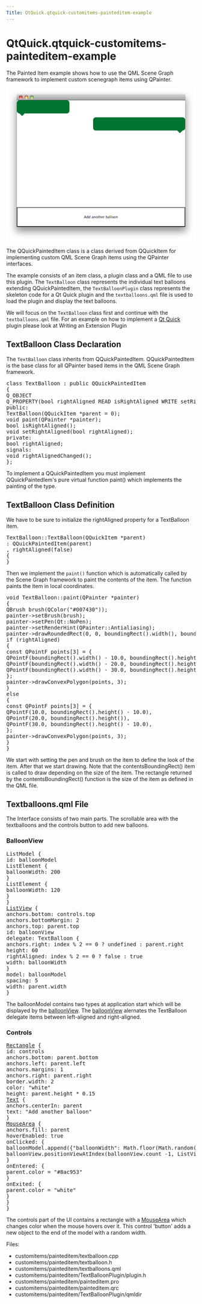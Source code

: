 ```yaml
---
Title: QtQuick.qtquick-customitems-painteditem-example
---
```


# QtQuick.qtquick-customitems-painteditem-example

<span class="subtitle"></span>
<!-- $$$customitems/painteditem-description -->
<p>The Painted Item example shows how to use the QML Scene Graph framework to implement custom scenegraph items using QPainter.</p>
<p class="centerAlign"><img src="../../../media/declarative-textballoons_example.png" alt="" /></p><p>The QQuickPaintedItem class is a class derived from QQuickItem for implementing custom QML Scene Graph items using the QPainter interfaces.</p>
<p>The example consists of an item class, a plugin class and a QML file to use this plugin. The <code>TextBalloon</code> class represents the individual text balloons extending QQuickPaintedItem, the <code>TextBalloonPlugin</code> class represents the skeleton code for a Qt Quick plugin and the <code>textballoons.qml</code> file is used to load the plugin and display the text balloons.</p>
<p>We will focus on the <code>TextBalloon</code> class first and continue with the <code>textballoons.qml</code> file. For an example on how to implement a <a href="QtQuick.qtquick-index.md">Qt Quick</a> plugin please look at Writing an Extension Plugin</p>
<h2 id="textballoon-class-declaration">TextBalloon Class Declaration</h2>
<p>The <code>TextBalloon</code> class inherits from QQuickPaintedItem. QQuickPaintedItem is the base class for all QPainter based items in the QML Scene Graph framework.</p>
<pre class="cpp"><span class="keyword">class</span> TextBalloon : <span class="keyword">public</span> <span class="type">QQuickPaintedItem</span>
{
Q_OBJECT
Q_PROPERTY(bool rightAligned READ isRightAligned WRITE setRightAligned NOTIFY rightAlignedChanged)
<span class="keyword">public</span>:
TextBalloon(<span class="type">QQuickItem</span> <span class="operator">*</span>parent <span class="operator">=</span> <span class="number">0</span>);
<span class="type">void</span> paint(<span class="type">QPainter</span> <span class="operator">*</span>painter);
bool isRightAligned();
<span class="type">void</span> setRightAligned(bool rightAligned);
<span class="keyword">private</span>:
bool rightAligned;
<span class="keyword">signals</span>:
<span class="type">void</span> rightAlignedChanged();
};</pre>
<p>To implement a QQuickPaintedItem you must implement QQuickPaintedIem's pure virtual function paint() which implements the painting of the type.</p>
<h2 id="textballoon-class-definition">TextBalloon Class Definition</h2>
<p>We have to be sure to initialize the rightAligned property for a TextBalloon item.</p>
<pre class="cpp">TextBalloon<span class="operator">::</span>TextBalloon(<span class="type">QQuickItem</span> <span class="operator">*</span>parent)
: <span class="type">QQuickPaintedItem</span>(parent)
<span class="operator">,</span> rightAligned(<span class="keyword">false</span>)
{
}</pre>
<p>Then we implement the <code>paint()</code> function which is automatically called by the Scene Graph framework to paint the contents of the item. The function paints the item in local coordinates.</p>
<pre class="cpp"><span class="type">void</span> TextBalloon<span class="operator">::</span>paint(<span class="type">QPainter</span> <span class="operator">*</span>painter)
{
<span class="type">QBrush</span> brush(<span class="type">QColor</span>(<span class="string">&quot;#007430&quot;</span>));
painter<span class="operator">-</span><span class="operator">&gt;</span>setBrush(brush);
painter<span class="operator">-</span><span class="operator">&gt;</span>setPen(<span class="type">Qt</span><span class="operator">::</span>NoPen);
painter<span class="operator">-</span><span class="operator">&gt;</span>setRenderHint(<span class="type">QPainter</span><span class="operator">::</span>Antialiasing);
painter<span class="operator">-</span><span class="operator">&gt;</span>drawRoundedRect(<span class="number">0</span><span class="operator">,</span> <span class="number">0</span><span class="operator">,</span> boundingRect()<span class="operator">.</span>width()<span class="operator">,</span> boundingRect()<span class="operator">.</span>height() <span class="operator">-</span> <span class="number">10</span><span class="operator">,</span> <span class="number">10</span><span class="operator">,</span> <span class="number">10</span>);
<span class="keyword">if</span> (rightAligned)
{
<span class="keyword">const</span> <span class="type">QPointF</span> points<span class="operator">[</span><span class="number">3</span><span class="operator">]</span> <span class="operator">=</span> {
<span class="type">QPointF</span>(boundingRect()<span class="operator">.</span>width() <span class="operator">-</span> <span class="number">10.0</span><span class="operator">,</span> boundingRect()<span class="operator">.</span>height() <span class="operator">-</span> <span class="number">10.0</span>)<span class="operator">,</span>
<span class="type">QPointF</span>(boundingRect()<span class="operator">.</span>width() <span class="operator">-</span> <span class="number">20.0</span><span class="operator">,</span> boundingRect()<span class="operator">.</span>height())<span class="operator">,</span>
<span class="type">QPointF</span>(boundingRect()<span class="operator">.</span>width() <span class="operator">-</span> <span class="number">30.0</span><span class="operator">,</span> boundingRect()<span class="operator">.</span>height() <span class="operator">-</span> <span class="number">10.0</span>)<span class="operator">,</span>
};
painter<span class="operator">-</span><span class="operator">&gt;</span>drawConvexPolygon(points<span class="operator">,</span> <span class="number">3</span>);
}
<span class="keyword">else</span>
{
<span class="keyword">const</span> <span class="type">QPointF</span> points<span class="operator">[</span><span class="number">3</span><span class="operator">]</span> <span class="operator">=</span> {
<span class="type">QPointF</span>(<span class="number">10.0</span><span class="operator">,</span> boundingRect()<span class="operator">.</span>height() <span class="operator">-</span> <span class="number">10.0</span>)<span class="operator">,</span>
<span class="type">QPointF</span>(<span class="number">20.0</span><span class="operator">,</span> boundingRect()<span class="operator">.</span>height())<span class="operator">,</span>
<span class="type">QPointF</span>(<span class="number">30.0</span><span class="operator">,</span> boundingRect()<span class="operator">.</span>height() <span class="operator">-</span> <span class="number">10.0</span>)<span class="operator">,</span>
};
painter<span class="operator">-</span><span class="operator">&gt;</span>drawConvexPolygon(points<span class="operator">,</span> <span class="number">3</span>);
}
}</pre>
<p>We start with setting the pen and brush on the item to define the look of the item. After that we start drawing. Note that the contentsBoundingRect() item is called to draw depending on the size of the item. The rectangle returned by the contentsBoundingRect() function is the size of the item as defined in the QML file.</p>
<h2 id="textballoons-qml-file">Textballoons.qml File</h2>
<p>The Interface consists of two main parts. The scrollable area with the textballoons and the controls button to add new balloons.</p>
<h3 >BalloonView</h3>
<pre class="qml"><span class="type">ListModel</span> {
<span class="name">id</span>: <span class="name">balloonModel</span>
<span class="type">ListElement</span> {
<span class="name">balloonWidth</span>: <span class="number">200</span>
}
<span class="type">ListElement</span> {
<span class="name">balloonWidth</span>: <span class="number">120</span>
}
}
<span class="type"><a href="QtQuick.ListView.md">ListView</a></span> {
<span class="name">anchors</span>.bottom: <span class="name">controls</span>.<span class="name">top</span>
<span class="name">anchors</span>.bottomMargin: <span class="number">2</span>
<span class="name">anchors</span>.top: <span class="name">parent</span>.<span class="name">top</span>
<span class="name">id</span>: <span class="name">balloonView</span>
<span class="name">delegate</span>: <span class="name">TextBalloon</span> {
<span class="name">anchors</span>.right: <span class="name">index</span> <span class="operator">%</span> <span class="number">2</span> <span class="operator">==</span> <span class="number">0</span> ? <span class="name">undefined</span> : <span class="name">parent</span>.<span class="name">right</span>
<span class="name">height</span>: <span class="number">60</span>
<span class="name">rightAligned</span>: <span class="name">index</span> <span class="operator">%</span> <span class="number">2</span> <span class="operator">==</span> <span class="number">0</span> ? <span class="number">false</span> : <span class="number">true</span>
<span class="name">width</span>: <span class="name">balloonWidth</span>
}
<span class="name">model</span>: <span class="name">balloonModel</span>
<span class="name">spacing</span>: <span class="number">5</span>
<span class="name">width</span>: <span class="name">parent</span>.<span class="name">width</span>
}</pre>
<p>The balloonModel contains two types at application start which will be displayed by the <a href="QtQuick.customitems-painteditem.md#balloonview">balloonView</a>. The <a href="QtQuick.customitems-painteditem.md#balloonview">balloonView</a> alernates the TextBalloon delegate items between left-aligned and right-aligned.</p>
<h3 >Controls</h3>
<pre class="qml"><span class="type"><a href="QtQuick.Rectangle.md">Rectangle</a></span> {
<span class="name">id</span>: <span class="name">controls</span>
<span class="name">anchors</span>.bottom: <span class="name">parent</span>.<span class="name">bottom</span>
<span class="name">anchors</span>.left: <span class="name">parent</span>.<span class="name">left</span>
<span class="name">anchors</span>.margins: <span class="number">1</span>
<span class="name">anchors</span>.right: <span class="name">parent</span>.<span class="name">right</span>
<span class="name">border</span>.width: <span class="number">2</span>
<span class="name">color</span>: <span class="string">&quot;white&quot;</span>
<span class="name">height</span>: <span class="name">parent</span>.<span class="name">height</span> <span class="operator">*</span> <span class="number">0.15</span>
<span class="type"><a href="QtQuick.Text.md">Text</a></span> {
<span class="name">anchors</span>.centerIn: <span class="name">parent</span>
<span class="name">text</span>: <span class="string">&quot;Add another balloon&quot;</span>
}
<span class="type"><a href="QtQuick.MouseArea.md">MouseArea</a></span> {
<span class="name">anchors</span>.fill: <span class="name">parent</span>
<span class="name">hoverEnabled</span>: <span class="number">true</span>
<span class="name">onClicked</span>: {
<span class="name">balloonModel</span>.<span class="name">append</span>({&quot;balloonWidth&quot;: <span class="name">Math</span>.<span class="name">floor</span>(<span class="name">Math</span>.<span class="name">random</span>() <span class="operator">*</span> <span class="number">200</span> <span class="operator">+</span> <span class="number">100</span>)})
<span class="name">balloonView</span>.<span class="name">positionViewAtIndex</span>(<span class="name">balloonView</span>.<span class="name">count</span> <span class="operator">-</span><span class="number">1</span>, <span class="name">ListView</span>.<span class="name">End</span>)
}
<span class="name">onEntered</span>: {
<span class="name">parent</span>.<span class="name">color</span> <span class="operator">=</span> <span class="string">&quot;#8ac953&quot;</span>
}
<span class="name">onExited</span>: {
<span class="name">parent</span>.<span class="name">color</span> <span class="operator">=</span> <span class="string">&quot;white&quot;</span>
}
}
}</pre>
<p>The controls part of the UI contains a rectangle with a <a href="QtQuick.MouseArea.md">MouseArea</a> which changes color when the mouse hovers over it. This control 'button' adds a new object to the end of the model with a random width.</p>
<p>Files:</p>
<ul>
<li>customitems/painteditem/textballoon.cpp</li>
<li>customitems/painteditem/textballoon.h</li>
<li>customitems/painteditem/textballoons.qml</li>
<li>customitems/painteditem/TextBalloonPlugin/plugin.h</li>
<li>customitems/painteditem/painteditem.pro</li>
<li>customitems/painteditem/painteditem.qrc</li>
<li>customitems/painteditem/TextBalloonPlugin/qmldir</li>
</ul>
<!-- @@@customitems/painteditem -->
